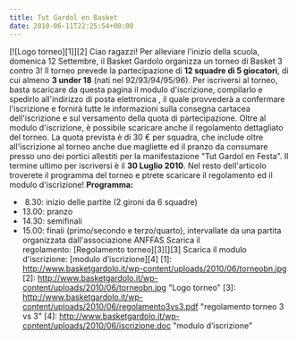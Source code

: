 ```yaml
---
title: Tut Gardol en Basket
date: 2010-06-11T22:25:54+00:00
---
```

\[!\[Logo torneo\]\[1\]\]\[2\] Ciao ragazzi! Per alleviare l'inizio della scuola, domenica 12 Settembre, il Basket Gardolo organizza un torneo di Basket 3 contro 3! Il torneo prevede la partecipazione di **12 squadre di 5 giocatori**, di cui almeno **3 under 18** (nati nel 92/93/94/95/96). Per iscriversi al torneo, basta scaricare da questa pagina il modulo d'iscrizione, compilarlo e spedirlo all'indirizzo di posta elettronica , il quale provvederà a confermare l'iscrizione e fornirà tutte le informazioni sulla consegna cartacea dell'iscrizione e sul versamento della quota di partecipazione. Oltre al modulo d'iscrizione, è possibile scaricare anche il regolamento dettagliato del torneo. La quota prevista è di 30 € per squadra, che include oltre all'iscrizione al torneo anche due magliette ed il pranzo da consumare presso uno dei portici allestiti per la manifestazione "Tut Gardol en Festa". Il termine ultimo per iscriversi è il **30 Luglio 2010**. Nel resto dell'articolo troverete il programma del torneo e ptrete scaricare il regolamento ed il modulo d'iscrizione!
**Programma:**
*  8.30: inizio delle partite (2 gironi da 6 squadre)
* 13.00: pranzo 
* 14.30: semifinali
* 15.00: finali (primo/secondo e terzo/quarto), intervallate da una partita organizzata dall'associazione ANFFAS Scarica il regolamento: [Regolamento torneo][3][][3]
Scarica il modulo d'iscrizione: [modulo d’iscrizione][4]
[1]: http://www.basketgardolo.it/wp-content/uploads/2010/06/torneobn.jpg
[2]: http://www.basketgardolo.it/wp-content/uploads/2010/06/torneobn.jpg "Logo torneo"
[3]: http://www.basketgardolo.it/wp-content/uploads/2010/06/regolamento3vs3.pdf "regolamento torneo 3 vs 3"
[4]: http://www.basketgardolo.it/wp-content/uploads/2010/06/iscrizione.doc "modulo d’iscrizione"